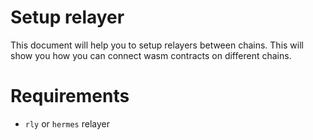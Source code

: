 # Setup relayer

This document will help you to setup relayers between chains. This will show you how you can connect wasm contracts on different chains.

# Requirements

- `rly` or `hermes` relayer